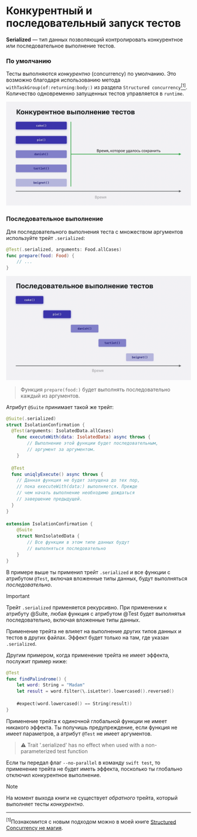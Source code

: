 # Конкурентный и последовательный запуск тестов

**Serialized** — тип данных позволяющий контролировать конкурентное или последовательное выполнение тестов.

### По умолчанию

Тесты выполняются *конкурентно* (concurrency) по умолчанию. Это возможно благодаря использованию метода `withTaskGroup(of:returning:body:)` из раздела `Structured concurrency`<a href="#concurrency"><sup>[1]</sup></a>.
Количество одновременно запущенных тестов управляется в `runtime`.

![Сохранили много времени](../assets/Swift%20Testing%20Screenshots/saved_test_time.png)

### Последовательное выполнение

Для последовательного выполнения теста с множеством аргументов используйте трейт `.serialized`:

```swift
@Test(.serialized, arguments: Food.allCases)
func prepare(food: Food) {
    // ...
}
```

![Последовательный запуск](../assets/Swift%20Testing%20Screenshots/serial_execution.png)

>  Функция `prepare(food:)` будет выполнять последовательно каждый из аргументов.

Атрибут `@Suite` принимает такой же трейт:

```swift
@Suite(.serialized)
struct IsolationConfirmation {
  @Test(arguments: IsolatedData.allCases)
	func executeWith(data: IsolatedData) async throws {
		// Выполнение этой функции будет последовательным,
        // аргумент за аргументом.
	}

  @Test
  func uniqlyExecute() async throws {
    // Данная функция не будет запущена до тех пор,
    // пока executeWith(data:) выполняется. Прежде
    // чем начать выполнение необходимо дождаться
    // завершение предыдущей.
  }
}

extension IsolationConfirmation {
	@Suite
	struct NonIsolatedData {
		// Все функции в этом типе данных будут
        // выполняться последовательно
	}
}
```

В примере выше ты применил трейт `.serialized` и все функции с атрибутом `@Test`, включая вложенные типы данных, будут выполняться *последовательно*.


> [!IMPORTANT]
> Трейт `.serialized` применяется рекурсивно. При применении к атрибуту @Suite, любая функция с атрибутом @Test будет выполнятья последовательно, включая вложенные типы данных.

Применение трейта не влияет на выполнение других типов данных и тестов в других файлах. Эффект будет только на там, где указан `.serialized`.

Другим примером, когда применение трейта не имеет эффекта, послужит пример ниже:

```swift
@Test
func findPalindrome() {
	let word: String = "Madam"
	let result = word.filter(\.isLetter).lowercased().reversed()

	#expect(word.lowercased() == String(result))
}
```

Применение трейта к одиночной глобальной функции не имеет никакого эффекта.
Ты получишь предупреждение, если функция не имеет параметров, а атрибут `@Test` не имеет аргументов.

> ⚠️ Trait '.serialized' has no effect when used with a non-parameterized test function

Если ты передал флаг `--no-parallel` в команду `swift test`, то применение трейта не будет иметь эффекта, посколько ты глобально отключил конкурентное выполнение.

> [!NOTE]
> На момент выхода книги не существует *обратного* трейта, который выполняет тесты *конкурентно*.

---

<a name="rfc"><sup>[1]</sup>Познакомится с новым подходом можно в моей книге [Structured Concurrency не магия](https://proekt-swiftui.github.io/sc-book/intro.html).</a>
